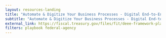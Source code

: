 ```yaml
---
layout: resources-landing
title: "Automate & Digitize Your Business Processes - Digital End-to-End Efficiency (DEEE) Playbook 2021"
subtitle: "Automate & Digitize Your Business Processes - Digital End-to-End Efficiency (DEEE) Playbook 2021"
external_link: https://fiscal.treasury.gov/files/fit/deee-framework-playbook.pdf 
filters: playbook federal-agency
---
```

